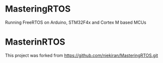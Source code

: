 # MasteringRTOS
Running FreeRTOS on Arduino, STM32F4x and Cortex M based MCUs

# MasterinRTOS
This project was forked from https://github.com/niekiran/MasteringRTOS.git
